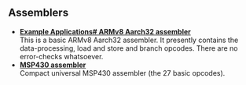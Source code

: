 ## Assemblers  
  - [**Example Applications# ARMv8 Aarch32 assembler**](Assemblers/ARMv8%20assembler)  
    This is a basic ARMv8 Aarch32 assembler. It presently contains the data-processing, load and store and branch opcodes. There are no error-checks whatsoever.
  - [**MSP430 assembler**](Assemblers/MSP430-assembler)  
    Compact universal MSP430 assembler (the 27 basic opcodes).
